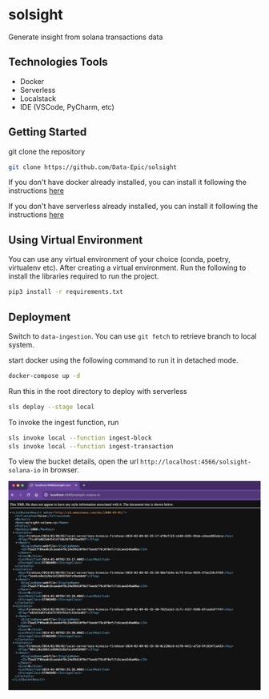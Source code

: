 # solsight
Generate insight from solana transactions data

## Technologies Tools
- Docker
- Serverless
- Localstack
- IDE (VSCode, PyCharm, etc)

## Getting Started
git clone the repository 
```bash
git clone https://github.com/Data-Epic/solsight
```

If you don't have docker already installed, you can install it following the instructions [here](https://docs.docker.com/get-docker/)

If you don't have serverless already installed, you can install it following the instructions [here](https://www.serverless.com/framework/docs/getting-started)

## Using Virtual Environment
You can use any virtual environment of your choice (conda, poetry, virtualenv etc).
After creating a virtual environment. Run the following to install the libraries required to run the project.
```bash
pip3 install -r requirements.txt
```

## Deployment
Switch to `data-ingestion`. You can use `git fetch` to retrieve branch to local system.

start docker using the following command to run it in detached mode.
```bash
docker-compose up -d
```

Run this in the root directory to deploy with serverless
```bash
sls deploy --stage local
```

To invoke the ingest function, run
```bash
sls invoke local --function ingest-block
sls invoke local --function ingest-transaction
```

To view the bucket details, open the url `http://localhost:4566/solsight-solana-io` in browser.

![list-bucket](/images/list-bucket.png)
